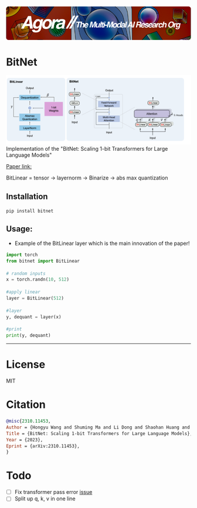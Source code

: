 [![Multi-Modality](agorabanner.png)](https://discord.gg/qUtxnK2NMf)

# BitNet
![bitnet](/bitnet.png)
Implementation of the "BitNet: Scaling 1-bit Transformers for Large Language Models"

[Paper link:](https://arxiv.org/pdf/2310.11453.pdf)

BitLinear = tensor -> layernorm -> Binarize -> abs max quantization 

## Installation
`pip install bitnet`

## Usage:
- Example of the BitLinear layer which is the main innovation of the paper!
```python
import torch 
from bitnet import BitLinear

# random inputs
x = torch.randn(10, 512)

#apply linear
layer = BitLinear(512)

#layer
y, dequant = layer(x)

#print
print(y, dequant)

```
----

<!-- - Running random inputs to a full BitNet Transformer as shown in paper:
```python
import torch 
from bitnet.main import BitNetTransformer

#random inputs
x = torch.randn(10, 512)

#transformer layer
model = BitNetTransformer(512, 8, 8, 64)

#apply transformer
y = model(x)

print(y)
``` -->

# License
MIT

# Citation
```bibtex
@misc{2310.11453,
Author = {Hongyu Wang and Shuming Ma and Li Dong and Shaohan Huang and Huaijie Wang and Lingxiao Ma and Fan Yang and Ruiping Wang and Yi Wu and Furu Wei},
Title = {BitNet: Scaling 1-bit Transformers for Large Language Models},
Year = {2023},
Eprint = {arXiv:2310.11453},
}

```


# Todo
- [ ] Fix transformer pass error [issue](https://github.com/kyegomez/BitNet/issues/5)
- [ ] Split up q, k, v in one line 